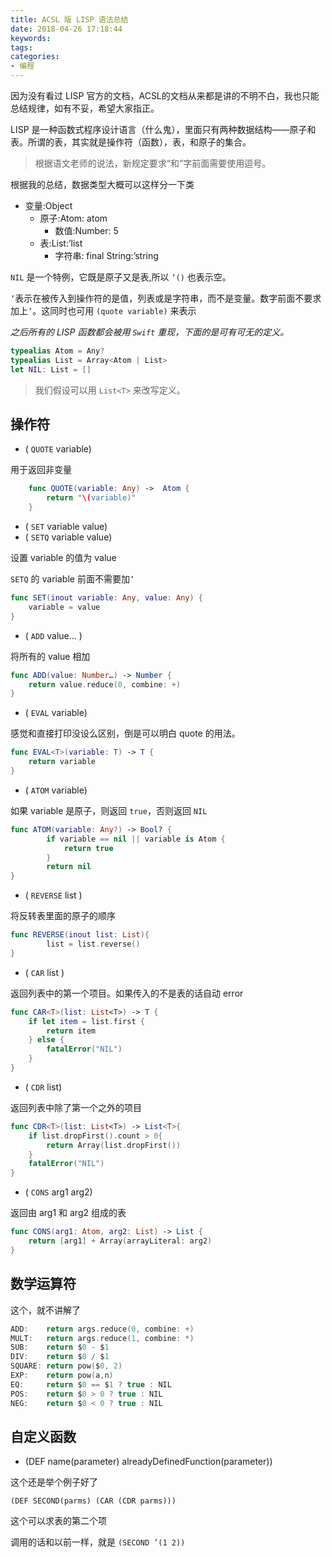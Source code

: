 ```yaml
---
title: ACSL 版 LISP 语法总结
date: 2018-04-26 17:18:44
keywords:
tags:
categories:
- 编程
---
```


因为没有看过 LISP 官方的文档，ACSL的文档从来都是讲的不明不白，我也只能总结规律，如有不妥，希望大家指正。

LISP 是一种函数式程序设计语言（什么鬼），里面只有两种数据结构——原子和表。所谓的表，其实就是操作符（函数），表，和原子的集合。
> 根据语文老师的说法，新规定要求“和”字前面需要使用逗号。

根据我的总结，数据类型大概可以这样分一下类

- 变量:Object
    - 原子:Atom: atom
        - 数值:Number: 5
    - 表:List:’list
        - 字符串: final String:’string

`NIL` 是一个特例，它既是原子又是表,所以 `’()` 也表示空。

`’`表示在被传入到操作符的是值，列表或是字符串，而不是变量。数字前面不要求加上`’`。这同时也可用 `(quote variable)` 来表示

*之后所有的 LISP 函数都会被用 `Swift` 重现，下面的是可有可无的定义。*

```swift
typealias Atom = Any?
typealias List = Array<Atom | List>
let NIL: List = []
```

> 我们假设可以用 `List<T>` 来改写定义。

## 操作符

- ( `QUOTE` variable)

用于返回非变量

```swift
    func QUOTE(variable: Any) ->  Atom {
        return "\(variable)"
    }
```

- ( `SET` variable value)
- ( `SETQ` variable value)

设置 variable 的值为 value

`SETQ` 的 variable 前面不需要加`’`

```swift
func SET(inout variable: Any, value: Any) {
    variable = value
}
```

- ( `ADD` value… )

将所有的 value 相加

```swift
func ADD(value: Number…) -> Number {
    return value.reduce(0, combine: +)
}
```

- ( `EVAL` variable)

感觉和直接打印没设么区别，倒是可以明白 quote 的用法。
```swift
func EVAL<T>(variable: T) -> T {
    return variable
}
```

- ( `ATOM` variable)

如果 variable 是原子，则返回 `true`，否则返回 `NIL`

```swift
func ATOM(variable: Any?) -> Bool? {
        if variable == nil || variable is Atom {
            return true
        }
        return nil
}
```

- ( `REVERSE` list )

将反转表里面的原子的顺序

```swift
func REVERSE(inout list: List){
        list = list.reverse()
}
```

- ( `CAR` list )

返回列表中的第一个项目。如果传入的不是表的话自动 error

```swift
func CAR<T>(list: List<T>) -> T {
    if let item = list.first {
        return item
    } else {
        fatalError("NIL")
    }
}
```

- ( `CDR` list)

返回列表中除了第一个之外的项目
```swift
func CDR<T>(list: List<T>) -> List<T>{
    if list.dropFirst().count > 0{
        return Array(list.dropFirst())
    }
    fatalError("NIL")
}
```

- ( `CONS` arg1 arg2)

返回由 arg1 和 arg2 组成的表

```swift
func CONS(arg1: Atom, arg2: List) -> List {
    return [arg1] + Array(arrayLiteral: arg2)
}
```

## 数学运算符

这个，就不讲解了

```swift
ADD:    return args.reduce(0, combine: +)
MULT:   return args.reduce(1, combine: *)
SUB:    return $0 - $1
DIV:    return $0 / $1
SQUARE: return pow($0, 2)
EXP:    return pow(a,n)
EQ:     return $0 == $1 ? true : NIL
POS:    return $0 > 0 ? true : NIL
NEG:    return $0 < 0 ? true : NIL
```

## 自定义函数

- (DEF name(parameter) alreadyDefinedFunction(parameter))

这个还是举个例子好了

`(DEF SECOND(parms) (CAR (CDR parms)))`

这个可以求表的第二个项

调用的话和以前一样，就是 `(SECOND ’(1 2))`
